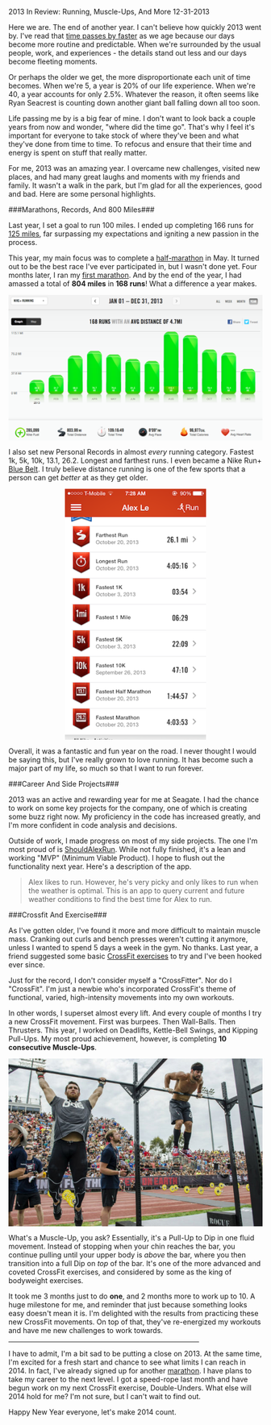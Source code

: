 2013 In Review: Running, Muscle-Ups, And More
12-31-2013

Here we are. The end of another year. I can't believe how quickly 2013 went by. I've read that [time passes by faster][1] as we age because our days become more routine and predictable. When we're surrounded by the usual people, work, and experiences - the details stand out less and our days become fleeting moments.

Or perhaps the older we get, the more disproportionate each unit of time becomes. When we're 5, a year is 20% of our life experience. When we're 40, a year accounts for only 2.5%. Whatever the reason, it often seems like Ryan Seacrest is counting down another giant ball falling down all too soon.

Life passing me by is a big fear of mine. I don't want to look back a couple years from now and wonder, "where did the time go". That's why I feel it's important for everyone to take stock of where they've been and what they've done from time to time. To refocus and ensure that their time and energy is spent on stuff that really matter.

For me, 2013 was an amazing year. I overcame new challenges, visited new places, and had many great laughs and moments with my friends and family. It wasn't a walk in the park, but I'm glad for all the experiences, good and bad. Here are some personal highlights.

###Marathons, Records, And 800 Miles###

Last year, I set a goal to run 100 miles. I ended up completing 166 runs for [125 miles][4], far surpassing my expectations and igniting a new passion in the process.

This year, my main focus was to complete a [half-marathon][2] in May. It turned out to be the best race I've ever participated in, but I wasn't done yet. Four months later, I ran my [first marathon][3]. And by the end of the year, I had amassed a total of **804 miles** in **168 runs**! What a difference a year makes.

<a href="/static/2013-alex-running-summary.png"><img src="/static/2013-alex-running-summary.png" alt="alex le 2013 running summary" style="display:block; margin-left:auto; margin-right:auto;" width="560px" /></a>

I also set new Personal Records in almost *every* running category. Fastest 1k, 5k, 10k, 13.1, 26.2. Longest and farthest runs. I even became a Nike Run+ [Blue Belt][7]. I truly believe distance running is one of the few sports that a person can get *better* at as they get older.

<a href="/static/2013-alex-running-records.png"><img src="/static/2013-alex-running-records.png" alt="alex le 2013 running records" style="display:block; margin-left:auto; margin-right:auto;" width="280px" /></a>

Overall, it was a fantastic and fun year on the road. I never thought I would be saying this, but I've really grown to love running. It has become such a major part of my life, so much so that I want to run forever.

###Career And Side Projects###

2013 was an active and rewarding year for me at Seagate. I had the chance to work on some key projects for the company, one of which is creating some buzz right now. My proficiency in the code has increased greatly, and I'm more confident in code analysis and decisions.

Outside of work, I made progress on most of my side projects. The one I'm most proud of is [ShouldAlexRun][5]. While not fully finished, it's a lean and working "MVP" (Minimum Viable Product). I hope to flush out the functionality next year. Here's a description of the app.

> Alex likes to run. However, he's very picky and only likes to run when the weather is optimal. This is an app to query current and future weather conditions to find the best time for Alex to run.

###Crossfit And Exercise###

As I've gotten older, I've found it more and more difficult to maintain muscle mass. Cranking out curls and bench presses weren't cutting it anymore, unless I wanted to spend 5 days a week in the gym. No thanks. Last year, a friend suggested some basic [CrossFit exercises][8] to try and I've been hooked ever since.

Just for the record, I don't consider myself a "CrossFitter". Nor do I "CrossFit". I'm just a newbie who's incorporated CrossFit's theme of functional, varied, high-intensity movements into my own workouts.

In other words, I superset almost every lift. And every couple of months I try a new CrossFit movement. First was burpees. Then Wall-Balls. Then Thrusters. This year, I worked on Deadlifts, Kettle-Bell Swings, and Kipping Pull-Ups. My most proud achievement, however, is completing **10 consecutive Muscle-Ups**.

<a href="/static/crossfit-games-2012-muscle-up.jpg"><img src="/static/crossfit-games-2012-muscle-up.jpg" alt="alex le 2013 running records" style="display:block; margin-left:auto; margin-right:auto;" width="560px" /></a>

What's a Muscle-Up, you ask? Essentially, it's a Pull-Up to Dip in one fluid movement. Instead of stopping when your chin reaches the bar, you continue pulling until your upper body is *above* the bar, where you then transition into a full Dip on *top* of the bar. It's one of the more advanced and coveted CrossFit exercises, and considered by some as the king of bodyweight exercises.

It took me 3 months just to do **one**, and 2 months more to work up to 10. A huge milestone for me, and reminder that just because something looks easy doesn't mean it is. I'm delighted with the results from practicing these new CrossFit movements. On top of that, they've re-energized my workouts and have me new challenges to work towards.

<hr width=75%>

I have to admit, I'm a bit sad to be putting a close on 2013. At the same time, I'm excited for a fresh start and chance to see what limits I can reach in 2014. In fact, I've already signed up for another [marathon][6]. I have plans to take my career to the next level. I got a speed-rope last month and have begun work on my next CrossFit exercise, Double-Unders. What else will 2014 hold for me? I'm not sure, but I can't wait to find out.

Happy New Year everyone, let's make 2014 count.


[1]: http://www.npr.org/blogs/krulwich/2010/02/01/122322542/why-does-time-fly-by-as-you-get-older
[2]: /blog/2013/first-half-marathon.html
[3]: /blog/2013/first-marathon.html
[4]: /blog/2012/100-miles.html
[5]: http://shouldalexrun.appspot.com/
[6]: http://www.runcolfax.org/
[7]: http://support-en-us.nikeplus.com/app/answers/detail/a_id/34026/p/3169,3195
[8]: /blog/2012/nasty-girls-of-crossfit.html
